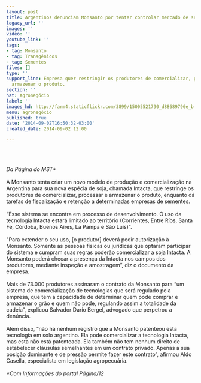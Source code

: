 ```yaml
---
layout: post
title: Argentinos denunciam Monsanto por tentar controlar mercado de sementes
legacy_url: ''
images: ''
video: ''
youtube_link: ''
tags:
- tag: Monsanto
- tag: Transgênicos
- tag: Sementes
files: []
type: ''
support_line: Empresa quer restringir os produtores de comercializar, processar e
  armazenar o produto.
section: ''
hat: Agronegócio
label: ''
images_hd: http://farm4.staticflickr.com/3899/15005521790_d88689796e_b.jpg
menu: agronegócio
published: true
date: '2014-09-02T16:50:32-03:00'
created_date: 2014-09-02 12:00

---
```

<p>&nbsp;</p>

<p><br />
<em>Da P&aacute;gina do&nbsp;MST*</em><br />
<br />
A Monsanto tenta criar um novo modelo de produ&ccedil;&atilde;o e comercializa&ccedil;&atilde;o na Argentina para sua nova esp&eacute;cia de soja, chamada Intacta, que restringe os produtores de comercializar, processar e armazenar o produto, enquanto d&aacute; tarefas de fiscaliza&ccedil;&atilde;o e reten&ccedil;&atilde;o a determinadas empresas de sementes.<br />
<br />
&ldquo;Esse sistema se encontra em processo de desenvolvimento. O uso da tecnologia Intacta estar&aacute; limitado ao territ&oacute;rio (Corrientes, Entre R&iacute;os, Santa Fe, C&oacute;rdoba, Buenos Aires, La Pampa e S&atilde;o Luis)&quot;.&nbsp;<br />
<br />
&quot;Para extender o seu uso, [o produtor] dever&aacute; pedir autoriza&ccedil;&atilde;o &agrave; Monsanto. Somente as pessoas f&iacute;sicas ou jur&iacute;dicas que optaram participar do sistema e cumpram suas regras poder&atilde;o comercializar a soja Intacta. A Monsanto poder&aacute; checar a presen&ccedil;a da Intacta nos campos dos produtores, mediante inspe&ccedil;&atilde;o e amostragem&rdquo;, diz o documento da empresa.<br />
<br />
Mais de 73.000 produtores assinaram o contrato da Monsanto para &ldquo;um sistema de comercializa&ccedil;&atilde;o de tecnologias que ser&aacute; regulado pela empresa, que tem a capacidade de determinar quem pode comprar e armazenar o gr&atilde;o e quem n&atilde;o pode, regulando assim a totalidade da cadeia&rdquo;, explicou Salvador Dar&iacute;o Bergel, advogado que perpetrou a den&uacute;ncia.<br />
<br />
Al&eacute;m disso, &ldquo;n&atilde;o h&aacute; nenhum registro que a Monsanto patenteou esta tecnologia em solo argentino. Ela pode comercializar a tecnologia Intacta, mas esta n&atilde;o est&aacute; patenteada. Ela tamb&eacute;m n&atilde;o tem nenhum direito de estabelecer cl&aacute;usulas semelhantes em um contrato privado. Apenas a sua posi&ccedil;&atilde;o dominante e de press&atilde;o permite fazer este contrato&rdquo;, afirmou Aldo Casella, especialista em legisla&ccedil;&atilde;o agropecu&aacute;ria.<br />
<br />
<em>*Com Informa&ccedil;&otilde;es do portal P&aacute;gina/12</em></p>

<p>&nbsp;</p>
